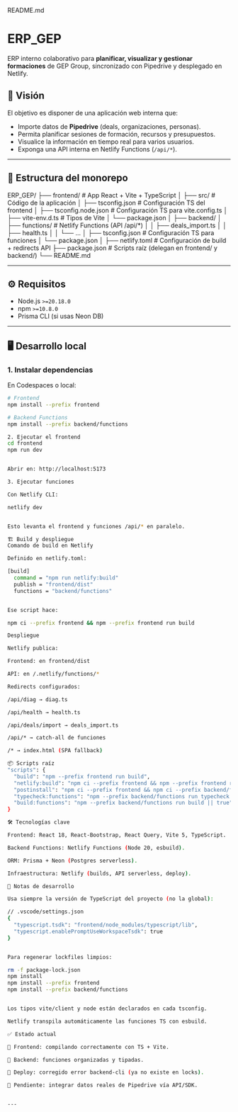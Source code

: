 README.md
# ERP_GEP

ERP interno colaborativo para **planificar, visualizar y gestionar formaciones** de GEP Group, sincronizado con Pipedrive y desplegado en Netlify.

## 🚀 Visión
El objetivo es disponer de una aplicación web interna que:
- Importe datos de **Pipedrive** (deals, organizaciones, personas).
- Permita planificar sesiones de formación, recursos y presupuestos.
- Visualice la información en tiempo real para varios usuarios.
- Exponga una API interna en Netlify Functions (`/api/*`).

---

## 📂 Estructura del monorepo



ERP_GEP/
├── frontend/ # App React + Vite + TypeScript
│ ├── src/ # Código de la aplicación
│ ├── tsconfig.json # Configuración TS del frontend
│ ├── tsconfig.node.json # Configuración TS para vite.config.ts
│ ├── vite-env.d.ts # Tipos de Vite
│ └── package.json
│
├── backend/
│ ├── functions/ # Netlify Functions (API /api/*)
│ │ ├── deals_import.ts
│ │ ├── health.ts
│ │ └── ...
│ ├── tsconfig.json # Configuración TS para funciones
│ └── package.json
│
├── netlify.toml # Configuración de build + redirects API
├── package.json # Scripts raíz (delegan en frontend/ y backend/)
└── README.md


---

## ⚙️ Requisitos

- Node.js `>=20.18.0`
- npm `>=10.8.0`
- Prisma CLI (si usas Neon DB)

---

## 🖥️ Desarrollo local

### 1. Instalar dependencias
En Codespaces o local:

```bash
# Frontend
npm install --prefix frontend

# Backend Functions
npm install --prefix backend/functions

2. Ejecutar el frontend
cd frontend
npm run dev


Abrir en: http://localhost:5173

3. Ejecutar funciones

Con Netlify CLI:

netlify dev


Esto levanta el frontend y funciones /api/* en paralelo.

🏗️ Build y despliegue
Comando de build en Netlify

Definido en netlify.toml:

[build]
  command = "npm run netlify:build"
  publish = "frontend/dist"
  functions = "backend/functions"


Ese script hace:

npm ci --prefix frontend && npm --prefix frontend run build

Despliegue

Netlify publica:

Frontend: en frontend/dist

API: en /.netlify/functions/*

Redirects configurados:

/api/diag → diag.ts

/api/health → health.ts

/api/deals/import → deals_import.ts

/api/* → catch-all de funciones

/* → index.html (SPA fallback)

📦 Scripts raíz
"scripts": {
  "build": "npm --prefix frontend run build",
  "netlify:build": "npm ci --prefix frontend && npm --prefix frontend run build",
  "postinstall": "npm ci --prefix frontend && npm ci --prefix backend/functions || true",
  "typecheck:functions": "npm --prefix backend/functions run typecheck || true",
  "build:functions": "npm --prefix backend/functions run build || true"
}

🛠️ Tecnologías clave

Frontend: React 18, React-Bootstrap, React Query, Vite 5, TypeScript.

Backend Functions: Netlify Functions (Node 20, esbuild).

ORM: Prisma + Neon (Postgres serverless).

Infraestructura: Netlify (builds, API serverless, deploy).

🔑 Notas de desarrollo

Usa siempre la versión de TypeScript del proyecto (no la global):

// .vscode/settings.json
{
  "typescript.tsdk": "frontend/node_modules/typescript/lib",
  "typescript.enablePromptUseWorkspaceTsdk": true
}


Para regenerar lockfiles limpios:

rm -f package-lock.json
npm install
npm install --prefix frontend
npm install --prefix backend/functions


Los tipos vite/client y node están declarados en cada tsconfig.

Netlify transpila automáticamente las funciones TS con esbuild.

✅ Estado actual

🔹 Frontend: compilando correctamente con TS + Vite.

🔹 Backend: funciones organizadas y tipadas.

🔹 Deploy: corregido error backend-cli (ya no existe en locks).

🔹 Pendiente: integrar datos reales de Pipedrive vía API/SDK.


---
